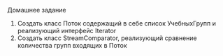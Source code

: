 Домашнее задание

1. Создать класс Поток содержащий в себе список УчебныхГрупп и
   реализующий интерфейс Iterator
2. Создать класс StreamComparator, реализующий сравнение количества групп
   входящих в Поток
